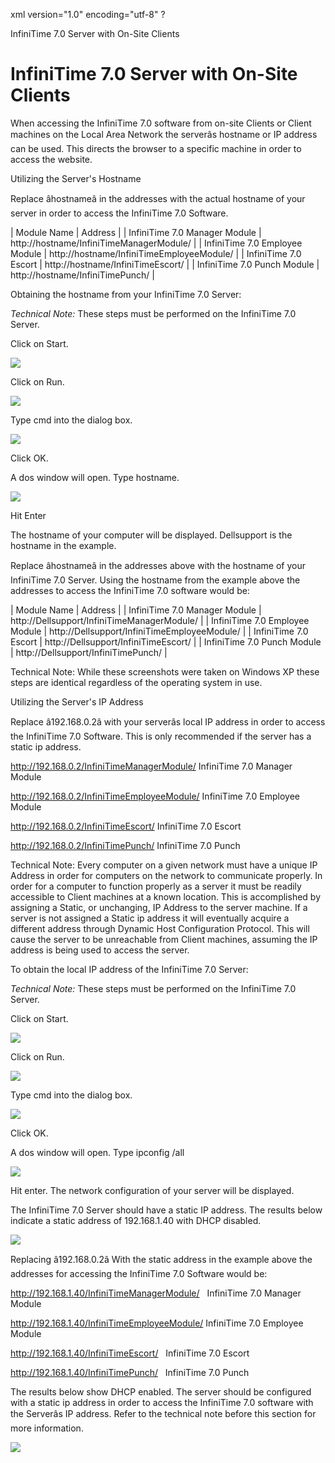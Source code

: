 xml version="1.0" encoding="utf-8" ?





InfiniTime 7.0 Server with On-Site Clients




# InfiniTime 7.0 Server with On-Site Clients

When accessing the InfiniTime
7.0 software from on-site Clients or Client machines on the Local Area
Network the serverâs hostname or IP address can be used. This directs
the browser to a specific machine in order to access the website.

Utilizing the Server's Hostname

Replace âhostnameâ in the addresses with the actual hostname of your
server in order to access the InfiniTime
7.0 Software.

| Module Name | Address |
| InfiniTime 7.0 Manager Module | http://hostname/InfiniTimeManagerModule/ |
| InfiniTime 7.0 Employee Module | http://hostname/InfiniTimeEmployeeModule/ |
| InfiniTime 7.0 Escort | http://hostname/InfiniTimeEscort/ |
| InfiniTime 7.0 Punch Module | http://hostname/InfiniTimePunch/ |

Obtaining the hostname from your InfiniTime 7.0 Server:

*Technical Note:* These steps
must be performed on the InfiniTime
7.0 Server.

Click on Start.

![](/img/image-404.png)

Click on Run.

![](/img/image-404.png)

Type cmd into the dialog box.

![](/img/image-404.png)

Click OK.

A dos window will open. Type hostname.

![](/img/image-404.png)

Hit Enter

The hostname of your computer will be displayed. Dellsupport is the
hostname in the example.

Replace âhostnameâ in the addresses above with the hostname of your
InfiniTime 7.0 Server.
Using the hostname from the example above the addresses to access the
InfiniTime 7.0 software
would be:

| Module Name | Address |
| InfiniTime 7.0 Manager Module | http://Dellsupport/InfiniTimeManagerModule/ |
| InfiniTime 7.0 Employee Module | http://Dellsupport/InfiniTimeEmployeeModule/ |
| InfiniTime 7.0 Escort | http://Dellsupport/InfiniTimeEscort/ |
| InfiniTime 7.0 Punch Module | http://Dellsupport/InfiniTimePunch/ |

Technical Note: While these screenshots were taken
on Windows XP these steps are identical regardless of the operating system
in use.

Utilizing the Server's IP Address

Replace â192.168.0.2â with your serverâs
local IP address in order to access the InfiniTime
7.0 Software. This is only recommended if the server has a static ip address.

http://192.168.0.2/InfiniTimeManagerModule/
InfiniTime 7.0 Manager
Module

http://192.168.0.2/InfiniTimeEmployeeModule/
InfiniTime 7.0 Employee
Module

http://192.168.0.2/InfiniTimeEscort/
InfiniTime 7.0 Escort

http://192.168.0.2/InfiniTimePunch/
InfiniTime 7.0 Punch

Technical Note:
Every computer on a given network must have a unique IP Address in order
for computers on the network to communicate properly. In order for a computer
to function properly as a server it must be readily accessible to Client
machines at a known location. This is accomplished by assigning a Static,
or unchanging, IP Address to the server machine. If a server is not assigned
a Static ip address it will eventually acquire a different address through
Dynamic Host Configuration Protocol. This will cause the server to be
unreachable from Client machines, assuming the IP address is being used
to access the server.

To obtain the local IP address of the InfiniTime 7.0 Server:

*Technical
Note:* These steps must be performed on the InfiniTime
7.0 Server.

Click on Start.

![](/img/image-404.png)

Click on Run.

![](/img/image-404.png)

Type cmd into the dialog box.

![](/img/image-404.png)

Click OK.

A dos window will open. Type ipconfig /all

![](/img/image-404.png)

Hit enter. The network configuration of
your server will be displayed.

The InfiniTime
7.0 Server should have a static IP address. The results below indicate
a static address of 192.168.1.40 with DHCP disabled.

![](/img/image-404.png)

Replacing â192.168.0.2â With the static
address in the example above the addresses for accessing the InfiniTime
7.0 Software would be:

http://192.168.1.40/InfiniTimeManagerModule/
  InfiniTime
7.0 Manager Module

http://192.168.1.40/InfiniTimeEmployeeModule/
InfiniTime 7.0 Employee
Module

http://192.168.1.40/InfiniTimeEscort/
  InfiniTime
7.0 Escort

http://192.168.1.40/InfiniTimePunch/
  InfiniTime
7.0 Punch

The results below show DHCP enabled. The
server should be configured with a static ip address in order to access
the InfiniTime 7.0 software
with the Serverâs IP address. Refer to the technical note before this
section for more information.

![](/img/image-404.png)
